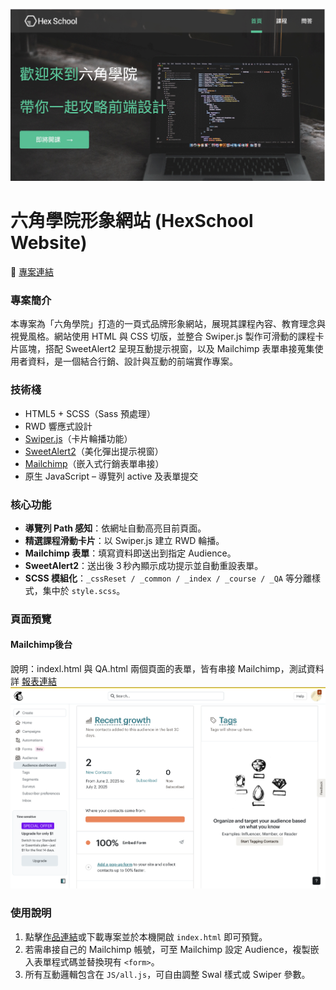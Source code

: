 ![banner](https://github.com/WilliamHsieh615/HexSchoolWebsite/blob/main/data/ReadmeBanner.png)

# 六角學院形象網站 (HexSchool Website)

🔗 [專案連結](https://williamhsieh615.github.io/HexSchoolWebsite/)

### 專案簡介
本專案為「六角學院」打造的一頁式品牌形象網站，展現其課程內容、教育理念與視覺風格。網站使用 HTML 與 CSS 切版，並整合 Swiper.js 製作可滑動的課程卡片區塊，搭配 SweetAlert2 呈現互動提示視窗，以及 Mailchimp 表單串接蒐集使用者資料，是一個結合行銷、設計與互動的前端實作專案。

### 技術棧
- HTML5 + SCSS（Sass 預處理）
- RWD 響應式設計
- [Swiper.js](https://swiperjs.com/)（卡片輪播功能）
- [SweetAlert2](https://sweetalert2.github.io/)（美化彈出提示視窗）
- [Mailchimp](https://mailchimp.com/landers/email-marketing-platform/?ds_c=DEPT_AOC_Google_Search_ROW_EN_Brand_Acquire_Omega_Manual-NE_T3&ds_kids=p81005570474&ds_a_lid=kwd-2285511033&ds_cid=71700000120288589&ds_agid=58700008803527157&gad_source=1&gad_campaignid=21865451006&gbraid=0AAAAADh1Fp2jaG6pjxmJQMsg96K5tlYQJ&gclid=CjwKCAjw6NrBBhB6EiwAvnT_rjo0N6KWVGxlhyII2Qi58w2AbWJpf27z4cYlrY5DDLo6ARWi10pc0hoCQ7UQAvD_BwE&gclsrc=aw.ds)（嵌入式行銷表單串接）
- 原生 JavaScript – 導覽列 active 及表單提交

### 核心功能
- **導覽列 Path 感知**：依網址自動高亮目前頁面。
- **精選課程滑動卡片**：以 Swiper.js 建立 RWD 輪播。
- **Mailchimp 表單**：填寫資料即送出到指定 Audience。
- **SweetAlert2**：送出後 3 秒內顯示成功提示並自動重設表單。
- **SCSS 模組化**：`_cssReset / _common / _index / _course / _QA` 等分離樣式，集中於 `style.scss`。

### 頁面預覽
#### Mailchimp後台
說明：indexl.html 與 QA.html 兩個頁面的表單，皆有串接 Mailchimp，測試資料詳
[報表連結](https://github.com/WilliamHsieh615/HexSchoolWebsite/blob/main/data/mailchimp_text_data.csv)
![報表頁面](https://github.com/WilliamHsieh615/HexSchoolWebsite/blob/main/data/mailchimp_page.png)


### 使用說明
1. 點擊[作品連結](https://williamhsieh615.github.io/HexSchoolWebsite/)或下載專案並於本機開啟 `index.html` 即可預覽。
2. 若需串接自己的 Mailchimp 帳號，可至 Mailchimp 設定 Audience，複製嵌入表單程式碼並替換現有 `<form>`。
3. 所有互動邏輯包含在 `JS/all.js`，可自由調整 Swal 樣式或 Swiper 參數。

